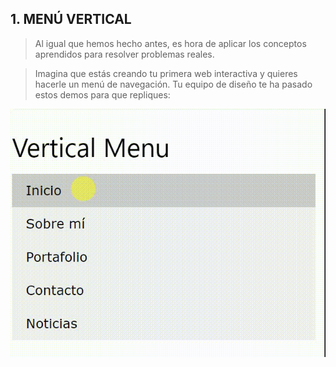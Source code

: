 ## 1. MENÚ VERTICAL

>Al igual que hemos hecho antes, es hora de aplicar los conceptos aprendidos para resolver problemas reales.

>Imagina que estás creando tu primera web interactiva y quieres hacerle un menú de navegación. Tu equipo de diseño te ha pasado estos demos para que repliques:

![Menu Vertical](/assets/image/menu_vertical.gif)